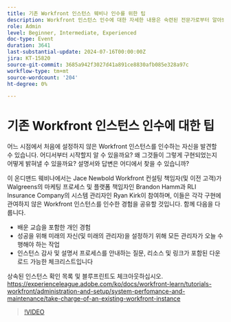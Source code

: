 ```yaml
---
title: 기존 Workfront 인스턴스 웨비나 인수를 위한 팁
description: Workfront 인스턴스 인수에 대한 자세한 내용은 숙련된 전문가로부터 알아보십시오. 온디맨드 웨비나에서 다운로드 가능한 체크리스트를 통해 감사, 문서화 및 향후 성공을 위한 설정에 대한 통찰력을 얻으십시오.
role: Admin
level: Beginner, Intermediate, Experienced
doc-type: Event
duration: 3641
last-substantial-update: 2024-07-16T00:00:00Z
jira: KT-15820
source-git-commit: 3685a942f3027d41a891ce8830afb085e328a97c
workflow-type: tm+mt
source-wordcount: '204'
ht-degree: 0%

---
```



# 기존 Workfront 인스턴스 인수에 대한 팁

어느 시점에서 처음에 설정하지 않은 Workfront 인스턴스를 인수하는 자신을 발견할 수 있습니다. 어디서부터 시작할지 알 수 있을까요? 왜 그것들이 그렇게 구현되었는지 어떻게 밝혀낼 수 있을까요? 설명서와 답변은 어디에서 찾을 수 있습니까?

이 온디맨드 웨비나에서는 Jace Newbold Workfront 컨설팅 책임자(및 이전 고객)가 Walgreens의 마케팅 프로세스 및 플랫폼 책임자인 Brandon Hamm과 RLI Insurance Company의 시스템 관리자인 Ryan Kirk이 참여하며, 이들은 각각 구현에 관여하지 않은 Workfront 인스턴스를 인수한 경험을 공유할 것입니다. 함께 다음을 다룹니다.

* 배운 교습을 포함한 개인 경험
* 성공을 위해 미래의 자신(및 미래의 관리자)을 설정하기 위해 모든 관리자가 오늘 수행해야 하는 작업
* 인스턴스 감사 및 설명서 프로세스를 안내하는 질문, 리소스 및 링크가 포함된 다운로드 가능한 체크리스트입니다

상속된 인스턴스 확인 목록 및 블루프린트도 체크아웃하십시오. https://experienceleague.adobe.com/ko/docs/workfront-learn/tutorials-workfront/administration-and-setup/system-perfomance-and-maintenance/take-charge-of-an-existing-workfront-instance

>[!VIDEO](https://video.tv.adobe.com/v/3431014/?learn=on)
